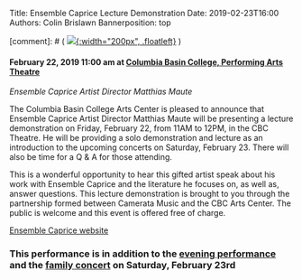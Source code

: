 Title: Ensemble Caprice Lecture Demonstration
Date: 2019-02-23T16:00
Authors: Colin Brislawn
Bannerposition: top

[comment]: # ( [![ ]({filename}/images/2017-2018/aeolus-quartet-400.jpg){:width="200px", .floatleft}]({filename}./AeolusQuartet.md) )


#### February 22, 2019 11:00 am at [Columbia Basin College, Performing Arts Theatre](https://goo.gl/maps/BZDawJuNMRM2)


_Ensemble Caprice Artist Director Matthias Maute_

The Columbia Basin College Arts Center is pleased to announce that Ensemble Caprice Artist Director Matthias Maute will be presenting a lecture demonstration on Friday, February 22, from 11AM to 12PM, in the CBC Theatre.  He will be providing a solo demonstration and lecture as an introduction to the upcoming concerts on Saturday, February 23.  There will also be time for a Q & A for those attending.

This is a wonderful opportunity to hear this gifted artist speak about his work with Ensemble Caprice and the literature he focuses on, as well as, answer questions.  This lecture demonstration is brought to you through the partnership formed between Camerata Music and the CBC Arts Center.  The public is welcome and this event is offered free of charge. 


[Ensemble Caprice website](http://ensemblecaprice.com/en/)

### This performance is in addition to the [evening performance]({filename}/2018-2019/EnsembleCaprice.md) and the [family concert]({filename}/2018-2019/EnsembleCapriceFamily.md) on Saturday, February 23rd

